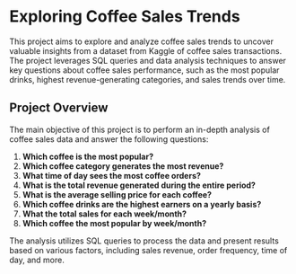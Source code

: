 # Exploring Coffee Sales Trends

This project aims to explore and analyze coffee sales trends to uncover valuable insights from a dataset from Kaggle of coffee sales transactions. The project leverages SQL queries and data analysis techniques to answer key questions about coffee sales performance, such as the most popular drinks, highest revenue-generating categories, and sales trends over time.

## Project Overview

The main objective of this project is to perform an in-depth analysis of coffee sales data and answer the following questions:

1. **Which coffee is the most popular?**
2. **Which coffee category generates the most revenue?**
3. **What time of day sees the most coffee orders?**
4. **What is the total revenue generated during the entire period?**
5. **What is the average selling price for each coffee?**
6. **Which coffee drinks are the highest earners on a yearly basis?**
7. **What the total sales for each week/month?**
8. **Which coffee the most popular by week/month?**

The analysis utilizes SQL queries to process the data and present results based on various factors, including sales revenue, order frequency, time of day, and more.
